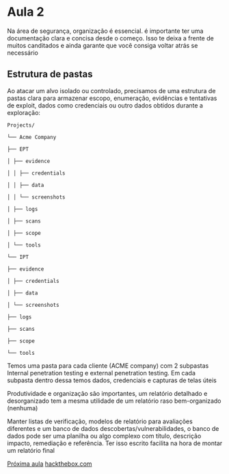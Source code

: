 # Aula 2
Na área de segurança, organização é essencial. é importante ter uma documentação clara e concisa desde o começo. Isso te deixa a frente de muitos canditados e ainda garante que você consiga voltar atrás se necessário

## Estrutura de pastas

Ao atacar um alvo isolado ou controlado, precisamos de uma estrutura de pastas clara para armazenar escopo, enumeração, evidências e tentativas de exploit, dados como credenciais ou outro dados obtidos durante a exploração:

```
Projects/

└── Acme Company

├── EPT

│ ├── evidence

│ │ ├── credentials

│ │ ├── data

│ │ └── screenshots

│ ├── logs

│ ├── scans

│ ├── scope

│ └── tools

└── IPT

├── evidence

│ ├── credentials

│ ├── data

│ └── screenshots

├── logs

├── scans

├── scope

└── tools
```


Temos uma pasta para cada cliente (ACME company) com 2 subpastas Internal penetration testing e external penetration testing. Em cada subpasta dentro dessa temos dados, credenciais e capturas de telas úteis

Produtividade e organização são importantes, um relatório detalhado e desorganizado tem a mesma utilidade de um relatório raso bem-organizado (nenhuma)

Manter listas de verificação, modelos de relatório para avaliações diferentes e um banco de dados descobertas/vulnerabilidades, o banco de dados pode ser uma planilha ou algo complexo com título, descrição impacto, remediação e referência. Ter isso escrito facilita na hora de montar um relatório final

[Próxima aula](3_VPN.md)
[hackthebox.com](../../README.md)

